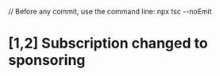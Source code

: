 // Before any commit, use the command line: npx tsc --noEmit

# [1,2] Subscription changed to sponsoring